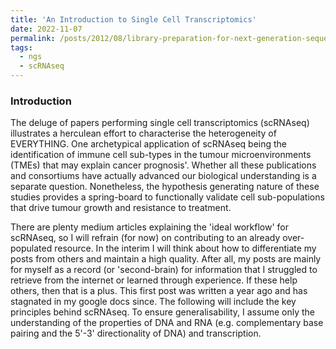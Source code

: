 ```yaml
---
title: 'An Introduction to Single Cell Transcriptomics'
date: 2022-11-07
permalink: /posts/2012/08/library-preparation-for-next-generation-sequencing/
tags:
  - ngs
  - scRNAseq
---
```


### Introduction

The deluge of papers performing single cell transcriptomics (scRNAseq) illustrates a herculean effort to characterise the heterogeneity of EVERYTHING. One archetypical application of scRNAseq being the identification of immune cell sub-types in the tumour microenvironments (TMEs) that may explain cancer prognosis'. Whether all these publications and consortiums have actually advanced our biological understanding is a separate question. Nonetheless, the hypothesis generating nature of these studies provides a spring-board to functionally validate cell sub-populations that drive tumour growth and resistance to treatment. 

There are plenty medium articles explaining the 'ideal workflow' for scRNAseq, so I will refrain (for now) on contributing to an already over-populated resource. In the interim I will think about how to differentiate my posts from others and maintain a high quality. After all, my posts are mainly for myself as a record (or 'second-brain) for information that I struggled to retrieve from the internet or learned through experience. If these help others, then that is a plus. This first post was written a year ago and has stagnated in my google docs since. The following will include the key principles behind scRNAseq. To ensure generalisability, I assume only the understanding of the properties of DNA and RNA (e.g. complementary base pairing and the 5'-3' directionality of DNA) and transcription.

### 

